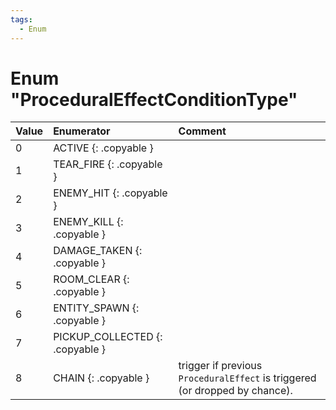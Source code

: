 ```yaml
---
tags:
  - Enum
---
```

# Enum "ProceduralEffectConditionType"
|Value|Enumerator|Comment|
|:--|:--|:--|
|0 |ACTIVE {: .copyable } |  |
|1 |TEAR_FIRE {: .copyable } |  |
|2 |ENEMY_HIT {: .copyable } |  |
|3 |ENEMY_KILL {: .copyable } |  |
|4 |DAMAGE_TAKEN {: .copyable } |  |
|5 |ROOM_CLEAR {: .copyable } |  |
|6 |ENTITY_SPAWN {: .copyable } |  |
|7 |PICKUP_COLLECTED {: .copyable } |  |
|8 |CHAIN {: .copyable } | trigger if previous `ProceduralEffect` is triggered (or dropped by chance). |
